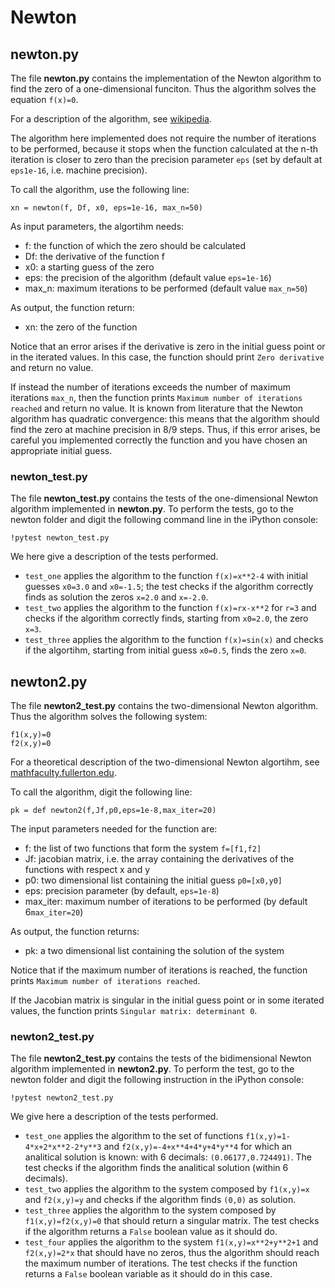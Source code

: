 # Newton

## newton.py

The file **newton.py** contains the implementation of the Newton algorithm to find the zero of a one-dimensional funciton. Thus the algorithm solves the equation `f(x)=0`.

For a description of the algorithm, see [wikipedia](https://en.wikipedia.org/wiki/Newton%27s_method). 

The algorithm here implemented does not require the number of iterations to be performed, because it stops when the function calculated at the n-th iteration is closer to zero than the precision parameter `eps` (set by default at `eps1e-16`, i.e. machine precision). 

To call the algorithm, use the following line:

`xn = newton(f, Df, x0, eps=1e-16, max_n=50)`

As input parameters, the algortihm needs:
* f: the function of which the zero should be calculated
* Df: the derivative of the function f
* x0: a starting guess of the zero
* eps: the precision of the algorithm (default value `eps=1e-16`)
* max_n: maximum iterations to be performed (default value `max_n=50`)

As output, the function return:
* xn: the zero of the function

Notice that an error arises if the derivative is zero in the initial guess point or in the iterated values. In this case, the function should print `Zero derivative` and return no value. 

If instead the number of iterations exceeds the number of maximum iterations `max_n`, then the function prints `Maximum number of iterations reached` and return no value.
It is known from literature that the Newton algorithm has quadratic convergence: this means that the algorithm should find the zero at machine precision in 8/9 steps. 
Thus, if this error arises, be careful you implemented correctly the function and you have chosen an appropriate initial guess. 

### newton_test.py

The file **newton_test.py** contains the tests of the one-dimensional Newton algorithm implemented in **newton.py**. To perform the tests, go to the newton folder and digit the following command line in the iPython console:

`!pytest newton_test.py`

We here give a description of the tests performed.

* `test_one` applies the algorithm to the function `f(x)=x**2-4` with initial guesses `x0=3.0` and `x0=-1.5`; the test checks if the algorithm correctly finds as solution the zeros `x=2.0` and `x=-2.0`.
* `test_two` applies the algorithm to the function `f(x)=rx-x**2` for `r=3` and checks if the algorithm correctly finds, starting from `x0=2.0`, the zero `x=3`.
* `test_three` applies the algorithm to the function `f(x)=sin(x)` and checks if the algortihm, starting from initial guess `x0=0.5`, finds the zero `x=0`.

## newton2.py

The file **newton2_test.py** contains the two-dimensional Newton algorithm. Thus the algorithm solves the following system:
```
f1(x,y)=0
f2(x,y)=0
```
For a theoretical description of the two-dimensional Newton algortihm, see [mathfaculty.fullerton.edu](http://mathfaculty.fullerton.edu/mathews/n2003/FixPointNewtonMod.html).

To call the algorithm, digit the following line:

`pk = def newton2(f,Jf,p0,eps=1e-8,max_iter=20)`

The input parameters needed for the function are:
* f: the list of two functions that form the system `f=[f1,f2]`
* Jf: jacobian matrix, i.e. the array containing the derivatives of the functions with respect x and y
* p0: two dimensional list containing the initial guess `p0=[x0,y0]`
* eps: precision parameter (by default, `eps=1e-8`)
* max_iter: maximum number of iterations to be performed (by default 6`max_iter=20`)

As output, the function returns:
* pk: a two dimensional list containing the solution of the system

Notice that if the maximum number of iterations is reached, the function prints `Maximum number of iterations reached`.

If the Jacobian matrix is singular in the initial guess point or in some iterated values, the function prints `Singular matrix: determinant 0`.

### newton2_test.py

The file **newton2_test.py** contains the tests of the bidimensional Newton algorithm implemented in **newton2.py**. To perform the test, go to the newton folder and digit the following instruction in the iPython console:

`!pytest newton2_test.py`

We give here a description of the tests performed.

* `test_one` applies the algorithm to the set of functions `f1(x,y)=1-4*x+2*x**2-2*y**3` and `f2(x,y)=-4+x**4+4*y+4*y**4` for which an analitical solution is known: with 6 decimals: `(0.06177,0.724491)`. The test checks if the algorithm finds the analitical solution (within 6 decimals).
* `test_two` applies the algorithm to the system composed by `f1(x,y)=x` and `f2(x,y)=y` and checks if the algorithm finds `(0,0)` as solution.
* `test_three` applies the algorithm to the system composed by `f1(x,y)=f2(x,y)=0` that should return a singular matrix. The test checks if the algorithm returns a `False` boolean value as it should do. 
* `test_four` applies the algorithm to the system `f1(x,y)=x**2+y**2+1` and `f2(x,y)=2*x` that should have no zeros, thus the algorithm should reach the maximum number of iterations. The test checks if the function returns a `False` boolean variable as it should do in this case.
